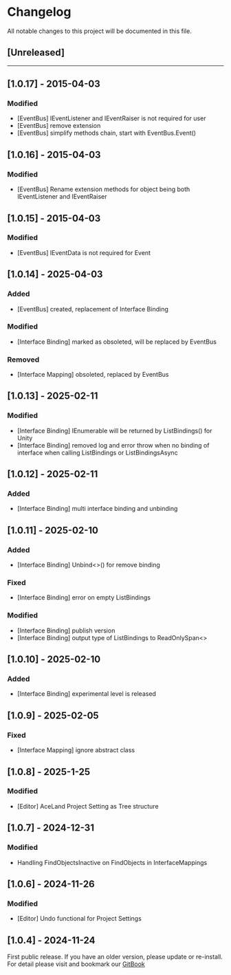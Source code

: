 ﻿# Changelog

All notable changes to this project will be documented in this file.

## [Unreleased]

---

## [1.0.17] - 2015-04-03
### Modified
- [EventBus] IEventListener and IEventRaiser is not required for user
- [EventBus] remove extension
- [EventBus] simplify methods chain, start with EventBus.Event<T>()

## [1.0.16] - 2015-04-03
### Modified
- [EventBus] Rename extension methods for object being both IEventListener and IEventRaiser 

## [1.0.15] - 2015-04-03
### Modified
- [EventBus] IEventData is not required for Event<TPayload>

## [1.0.14] - 2025-04-03
### Added
- [EventBus] created, replacement of Interface Binding
### Modified
- [Interface Binding] marked as obsoleted, will be replaced by EventBus
### Removed
- [Interface Mapping] obsoleted, replaced by EventBus

## [1.0.13] - 2025-02-11
### Modified
- [Interface Binding] IEnumerable<TInterface> will be returned by ListBindings() for Unity
- [Interface Binding] removed log and error throw when no binding of interface when calling ListBindings or ListBindingsAsync

## [1.0.12] - 2025-02-11
### Added
- [Interface Binding] multi interface binding and unbinding

## [1.0.11] - 2025-02-10
### Added
- [Interface Binding] Unbind<>() for remove binding 
### Fixed
- [Interface Binding] error on empty ListBindings
### Modified
- [Interface Binding] publish version
- [Interface Binding] output type of ListBindings to ReadOnlySpan<>

## [1.0.10] - 2025-02-10
### Added
- [Interface Binding] experimental level is released
## [1.0.9] - 2025-02-05
### Fixed
- [Interface Mapping] ignore abstract class

## [1.0.8] - 2025-1-25
### Modified
- [Editor] AceLand Project Setting as Tree structure

## [1.0.7] - 2024-12-31
### Modified
- Handling FindObjectsInactive on FindObjects in InterfaceMappings

## [1.0.6] - 2024-11-26
### Modified
- [Editor] Undo functional for Project Settings

## [1.0.4] - 2024-11-24
First public release. If you have an older version, please update or re-install.   
For detail please visit and bookmark our [GitBook](https://aceland-workshop.gitbook.io/aceland-unity-packages/)

